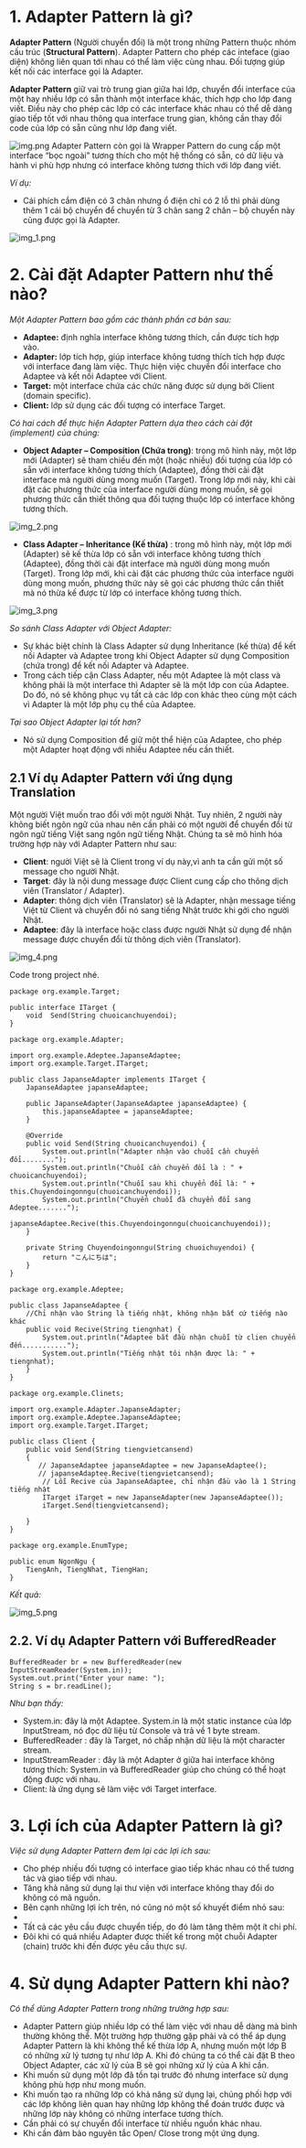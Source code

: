 # **1. Adapter Pattern là gì?**
**Adapter Pattern** (Người chuyển đổi) là một trong những Pattern thuộc nhóm cấu trúc (**Structural Pattern**). Adapter Pattern cho phép các inteface (giao diện) không liên quan tới nhau có thể làm việc cùng nhau. Đối tượng giúp kết nối các interface gọi là Adapter.

**Adapter Pattern** giữ vai trò trung gian giữa hai lớp, chuyển đổi interface của một hay nhiều lớp có sẵn thành một interface khác, thích hợp cho lớp đang viết. Điều này cho phép các lớp có các interface khác nhau có thể dễ dàng giao tiếp tốt với nhau thông qua interface trung gian, không cần thay đổi code của lớp có sẵn cũng như lớp đang viết.

![img.png](img.png)
Adapter Pattern còn gọi là Wrapper Pattern do cung cấp một interface “bọc ngoài” tương thích cho một hệ thống có sẵn, có dữ liệu và hành vi phù hợp nhưng có interface không tương thích với lớp đang viết.

_Ví dụ:_
* Cái phích cắm điện có 3 chân nhưng ổ điện chỉ có 2 lỗ thì phải dùng thêm 1 cái bộ chuyển để chuyển từ 3 chân sang 2 chân – bộ chuyển này cũng được gọi là Adapter.

![img_1.png](img_1.png)

# **2. Cài đặt Adapter Pattern như thế nào?**
_Một Adapter Pattern bao gồm các thành phần cơ bản sau:_
* **Adaptee:** định nghĩa interface không tương thích, cần được tích hợp vào.
* **Adapter:** lớp tích hợp, giúp interface không tương thích tích hợp được với interface đang làm việc. Thực hiện việc chuyển đổi interface cho Adaptee và kết nối Adaptee với Client.
* **Target:** một interface chứa các chức năng được sử dụng bởi Client (domain specific).
* **Client:** lớp sử dụng các đối tượng có interface Target. 

_Có hai cách để thực hiện Adapter Pattern dựa theo cách cài đặt (implement) của chúng:_

* **Object Adapter – Composition (Chứa trong)**: trong mô hình này, một lớp mới (Adapter) sẽ tham chiếu đến một (hoặc nhiều) đối tượng của lớp có sẵn với interface không tương thích (Adaptee), đồng thời cài đặt interface mà người dùng mong muốn (Target). Trong lớp mới này, khi cài đặt các phương thức của interface người dùng mong muốn, sẽ gọi phương thức cần thiết thông qua đối tượng thuộc lớp có interface không tương thích.

![img_2.png](img_2.png)

* **Class Adapter – Inheritance (Kế thừa)** : trong mô hình này, một lớp mới (Adapter) sẽ kế thừa lớp có sẵn với interface không tương thích (Adaptee), đồng thời cài đặt interface mà người dùng mong muốn (Target). Trong lớp mới, khi cài đặt các phương thức của interface người dùng mong muốn, phương thức này sẽ gọi các phương thức cần thiết mà nó thừa kế được từ lớp có interface không tương thích.

![img_3.png](img_3.png)

_So sánh Class Adapter với Object Adapter:_

* Sự khác biệt chính là Class Adapter sử dụng Inheritance (kế thừa) để kết nối Adapter và Adaptee trong khi Object Adapter sử dụng Composition (chứa trong) để kết nối Adapter và Adaptee.
* Trong cách tiếp cận Class Adapter, nếu một Adaptee là một class và không phải là một interface thì Adapter sẽ là một lớp con của Adaptee. Do đó, nó sẽ không phục vụ tất cả các lớp con khác theo cùng một cách vì Adapter là một lớp phụ cụ thể của Adaptee.

_Tại sao Object Adapter lại tốt hơn?_

* Nó sử dụng Composition để giữ một thể hiện của Adaptee, cho phép một Adapter hoạt động với nhiều Adaptee nếu cần thiết.

## **2.1 Ví dụ Adapter Pattern với ứng dụng Translation**
Một người Việt muốn trao đổi với một người Nhật. Tuy nhiên, 2 người này không biết ngôn ngữ của nhau nên cần phải có một người để chuyển đổi từ ngôn ngữ tiếng Việt sang ngôn ngữ tiếng Nhật. Chúng ta sẽ mô hình hóa trường hợp này với Adapter Pattern như sau:

* **Client**: người Việt sẽ là Client trong ví dụ này,vì anh ta cần gửi một số message cho người Nhật.
* **Target**: đây là nội dung message được Client cung cấp cho thông dịch viên (Translator / Adapter).
* **Adapter**: thông dịch viên (Translator) sẽ là Adapter, nhận message tiếng Việt từ Client và chuyển đổi nó sang tiếng Nhật trước khi gởi cho người Nhật.
* **Adaptee**: đây là interface hoặc class được người Nhật sử dụng để nhận message được chuyển đổi từ thông dịch viên (Translator).

![img_4.png](img_4.png)

Code trong project nhé.
```
package org.example.Target;

public interface ITarget {
    void  Send(String chuoicanchuyendoi);
}
```
```
package org.example.Adapter;

import org.example.Adeptee.JapanseAdaptee;
import org.example.Target.ITarget;

public class JapanseAdapter implements ITarget {
    JapanseAdaptee japanseAdaptee;

    public JapanseAdapter(JapanseAdaptee japanseAdaptee) {
        this.japanseAdaptee = japanseAdaptee;
    }

    @Override
    public void Send(String chuoicanchuyendoi) {
        System.out.println("Adapter nhận vào chuỗi cần chuyển đổi........");
        System.out.println("Chuỗi cần chuyển đổi là : " + chuoicanchuyendoi);
        System.out.println("Chuỗi sau khi chuyển đổi là: " + this.Chuyendoingonngu(chuoicanchuyendoi));
        System.out.println("Chuyển chuỗi đã chuyển đổi sang Adeptee.......");
        japanseAdaptee.Recive(this.Chuyendoingonngu(chuoicanchuyendoi));
    }

    private String Chuyendoingonngu(String chuoichuyendoi) {
        return "こんにちは";
    }
}

```
```
package org.example.Adeptee;

public class JapanseAdaptee {
    //Chỉ nhận vào String là tiếng nhật, không nhận bất cứ tiếng nào khác
    public void Recive(String tiengnhat) {
        System.out.println("Adaptee bắt đầu nhận chuỗi từ clien chuyển đến...........");
        System.out.println("Tiếng nhật tôi nhận được là: " + tiengnhat);
    }
}

```
```
package org.example.Clinets;

import org.example.Adapter.JapanseAdapter;
import org.example.Adeptee.JapanseAdaptee;
import org.example.Target.ITarget;

public class Client {
    public void Send(String tiengvietcansend)
    {
       // JapanseAdaptee japanseAdaptee = new JapanseAdaptee();
       // japanseAdaptee.Recive(tiengvietcansend);
        // Lỗi Recive của JapanseAdaptee, chỉ nhận đầu vào là 1 String tiếng nhật
        ITarget iTarget = new JapanseAdapter(new JapanseAdaptee());
        iTarget.Send(tiengvietcansend);

    }
}

```
```
package org.example.EnumType;

public enum NgonNgu {
    TiengAnh, TiengNhat, TiengHan;
}

```
_Kết quả:_

![img_5.png](img_5.png)

## **2.2. Ví dụ Adapter Pattern với BufferedReader**
```
BufferedReader br = new BufferedReader(new InputStreamReader(System.in));
System.out.print("Enter your name: ");
String s = br.readLine();
```

_Như bạn thấy:_

* System.in: đây là một Adaptee. System.in là một static instance của lớp InputStream, nó đọc dữ liệu từ Console và trả về 1 byte stream.
* BufferedReader : đây là Target, nó chấp nhận dữ liệu là một character stream.
* InputStreamReader : đây là một Adapter ở giữa hai interface không tương thích: System.in và BufferedReader giúp cho chúng có thể hoạt động được với nhau.
* Client: là ứng dụng sẽ làm việc với Target interface.

# **3. Lợi ích của Adapter Pattern là gì?**
_Việc sử dụng Adapter Pattern đem lại các lợi ích sau:_

* Cho phép nhiều đối tượng có interface giao tiếp khác nhau có thể tương tác và giao tiếp với nhau.
* Tăng khả năng sử dụng lại thư viện với interface không thay đổi do không có mã nguồn.
* Bên cạnh những lợi ích trên, nó cũng nó một số khuyết điểm nhỏ sau:
* 
* Tất cả các yêu cầu được chuyển tiếp, do đó làm tăng thêm một ít chi phí.
* Đôi khi có quá nhiều Adapter được thiết kế trong một chuỗi Adapter (chain) trước khi đến được yêu cầu thực sự.

# **4. Sử dụng Adapter Pattern khi nào?**
_Có thể dùng Adapter Pattern trong những trường hợp sau:_

* Adapter Pattern giúp nhiều lớp có thể làm việc với nhau dễ dàng mà bình thường không thể. Một trường hợp thường gặp phải và có thể áp dụng Adapter Pattern là khi không thể kế thừa lớp A, nhưng muốn một lớp B có những xử lý tương tự như lớp A. Khi đó chúng ta có thể cài đặt B theo Object Adapter, các xử lý của B sẽ gọi những xử lý của A khi cần.
* Khi muốn sử dụng một lớp đã tồn tại trước đó nhưng interface sử dụng không phù hợp như mong muốn.
* Khi muốn tạo ra những lớp có khả năng sử dụng lại, chúng phối hợp với các lớp không liên quan hay những lớp không thể đoán trước được và những lớp này không có những interface tương thích.
* Cần phải có sự chuyển đổi interface từ nhiều nguồn khác nhau.
* Khi cần đảm bảo nguyên tắc Open/ Close trong một ứng dụng.
